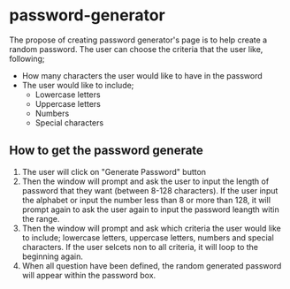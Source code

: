 # password-generator

The propose of creating password generator's page is to help create a random password. 
The user can choose the criteria that the user like, following;
- How many characters the user would like to have in the password
- The user would like to include;
   - Lowercase letters
   - Uppercase letters
   - Numbers
   - Special characters

## How to get the password generate
1. The user will click on "Generate Password" button 
2. Then the window will prompt and ask the user to input the length of password that they want (between 8-128 characters). If the user input the alphabet or input the number less than 8 or more than 128, it will prompt again to ask the user again to input the password leangth witin the range. 
3. Then the window will prompt and ask which criteria the user would like to include; lowercase letters, uppercase letters, numbers and special characters. If the user selcets non to all criteria, it will loop to the beginning again. 
4. When all question have been defined, the random generated password will appear within the password box. 